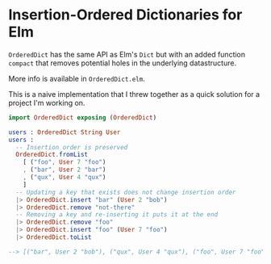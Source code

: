 
# Insertion-Ordered Dictionaries for Elm

`OrderedDict` has the same API as Elm's `Dict` but with an added
function `compact` that removes potential holes in the underlying
datastructure.

More info is available in `OrderedDict.elm`.

This is a naive implementation that I threw together as a quick solution for
a project I'm working on.

``` elm
import OrderedDict exposing (OrderedDict)

users : OrderedDict String User
users :
  -- Insertion order is preserved
  OrderedDict.fromList
    [ ("foo", User 7 "foo")
    , ("bar", User 2 "bar")
    , ("qux", User 4 "qux")
    ]
  -- Updating a key that exists does not change insertion order
  |> OrderedDict.insert "bar" (User 2 "bob") 
  |> OrderedDict.remove "not-there"
  -- Removing a key and re-inserting it puts it at the end
  |> OrderedDict.remove "foo"
  |> OrderedDict.insert "foo" (User 7 "foo")
  |> OrderedDict.toList

--> [("bar", User 2 "bob"), ("qux", User 4 "qux"), ("foo", User 7 "foo")]
```
